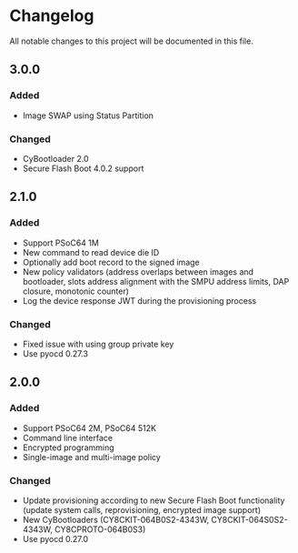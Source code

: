# Changelog
All notable changes to this project will be documented in this file.

## 3.0.0
### Added
- Image SWAP using Status Partition

### Changed
- CyBootloader 2.0
- Secure Flash Boot 4.0.2 support

## 2.1.0
### Added
- Support PSoC64 1M
- New command to read device die ID
- Optionally add boot record to the signed image
- New policy validators (address overlaps between images and bootloader, slots address alignment with the SMPU address limits, DAP closure, monotonic counter)
- Log the device response JWT during the provisioning process

### Changed
- Fixed issue with using group private key
- Use pyocd 0.27.3


## 2.0.0
### Added
- Support PSoC64 2M, PSoC64 512K
- Command line interface
- Encrypted programming
- Single-image and multi-image policy

### Changed
- Update provisioning according to new Secure Flash Boot functionality (update system calls, reprovisioning, encrypted image support)
- New CyBootloaders (CY8CKIT-064B0S2-4343W, CY8CKIT-064S0S2-4343W, CY8CPROTO-064B0S3)
- Use pyocd 0.27.0
